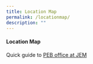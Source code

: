 ```yaml
---
title: Location Map
permalink: /locationmap/
description: ""
---
```

#### Location Map

Quick guide to [PEB office at JEM](https://www.peb.gov.sg/Downloads/GuidetoJEM.pdf)